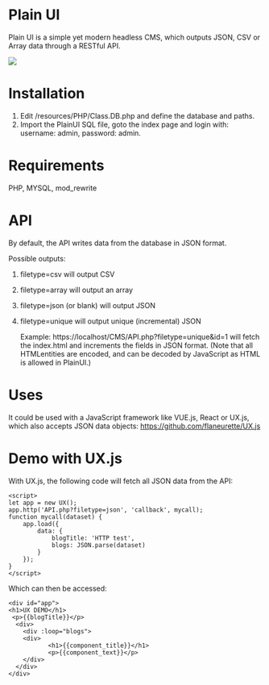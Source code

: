 # Plain UI
Plain UI is a simple yet modern headless CMS, which outputs JSON, CSV or Array data through a RESTful API.

<img src="https://github.com/flaneurette/Plain-UI/blob/main/assets/adminscreen.png" />

# Installation

1. Edit /resources/PHP/Class.DB.php and define the database and paths.
2. Import the PlainUI SQL file, goto the index page and login with: username: admin, password: admin.

# Requirements
PHP, MYSQL, mod_rewrite

# API
By default, the API writes data from the database in JSON format. 

Possible outputs:

1. filetype=csv will output CSV
2. filetype=array will output an array
3. filetype=json (or blank) will output JSON
4. filetype=unique will output unique (incremental) JSON

   Example: https://localhost/CMS/API.php?filetype=unique&id=1
   will fetch the index.html and increments the fields in JSON format.
   (Note that all HTMLentities are encoded, and can be decoded by JavaScript as HTML is allowed in PlainUI.) 
   
# Uses
It could be used with a JavaScript framework like VUE.js, React or UX.js, which also accepts JSON data objects:
https://github.com/flaneurette/UX.js

# Demo with UX.js
With UX.js, the following code will fetch all JSON data from the API:

	<script>
	let app = new UX();
	app.http('API.php?filetype=json', 'callback', mycall);
	function mycall(dataset) {
		app.load({
			data: {
				blogTitle: 'HTTP test',
				blogs: JSON.parse(dataset)
			}
		});
	}
	</script>

Which can then be accessed:
```
<div id="app">
<h1>UX DEMO</h1>
 <p>{{blogTitle}}</p>
  <div>
    <div :loop="blogs">
	<div>
           <h1>{{component_title}}</h1>
           <p>{{component_text}}</p>
	</div>
  </div>
</div>
```
